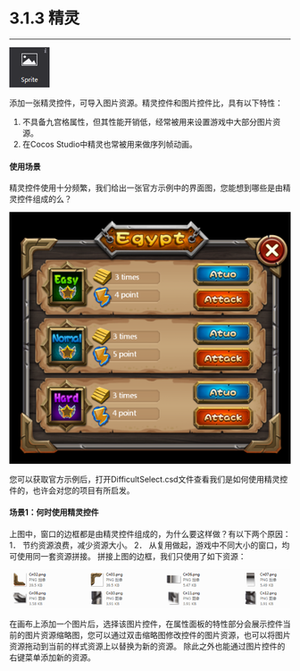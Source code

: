 # 3.1.3 精灵
---

   ![image](res/image069.png)

添加一张精灵控件，可导入图片资源。精灵控件和图片控件比，具有以下特性：
1.	不具备九宫格属性，但其性能开销低，经常被用来设置游戏中大部分图片资源。
2.	在Cocos Studio中精灵也常被用来做序列帧动画。

#### 使用场景
精灵控件使用十分频繁，我们给出一张官方示例中的界面图，您能想到哪些是由精灵控件组成的么？

 ![image](res/image070.png)

您可以获取官方示例后，打开DifficultSelect.csd文件查看我们是如何使用精灵控件的，也许会对您的项目有所启发。

#### 场景1：何时使用精灵控件
上图中，窗口的边框都是由精灵控件组成的，为什么要这样做？有以下两个原因：
1．	节约资源浪费，减少资源大小。
2．	从复用做起，游戏中不同大小的窗口，均可使用同一套资源拼接。
拼接上图的边框，我们只使用了如下资源：

  ![image](res/image071.png)

在画布上添加一个图片后，选择该图片控件，在属性面板的特性部分会展示控件当前的图片资源缩略图，您可以通过双击缩略图修改控件的图片资源，也可以将图片资源拖动到当前的样式资源上以替换为新的资源。
除此之外也能通过图片控件的右键菜单添加新的资源。
